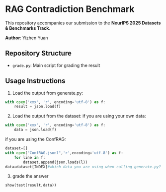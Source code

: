 # RAG Contradiction Benchmark

This repository accompanies our submission to the **NeurIPS 2025 Datasets & Benchmarks Track**.

**Author**: Yizhen Yuan

## Repository Structure

- `grade.py`: Main script for grading the result

## Usage Instructions

1. Load the output from generate.py:
```python
with open('xxx', 'r', encoding='utf-8') as f:
    result = json.load(f)
```
2. Load the output from the dataset:
if you are using your own data:
```python
with open('xxx', 'r', encoding='utf-8') as f:
    data = json.load(f)
```
if you are using the ConfRAG:
```python
dataset=[]
with open("ConfRAG.jsonl",'r',encoding='utf-8') as f:
    for line in f:
        dataset.append(json.loads(l))
data=dataset[INDEX]#which data you are using when calling generate.py?
```
3. grade the answer
```python
show(test(result,data))
```
